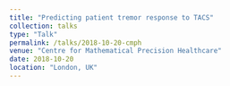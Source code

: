 ```yaml
---
title: "Predicting patient tremor response to TACS"
collection: talks
type: "Talk"
permalink: /talks/2018-10-20-cmph
venue: "Centre for Mathematical Precision Healthcare"
date: 2018-10-20
location: "London, UK"
---
```

